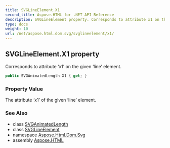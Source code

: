 ```yaml
---
title: SVGLineElement.X1
second_title: Aspose.HTML for .NET API Reference
description: SVGLineElement property. Corresponds to attribute x1 on the given line element
type: docs
weight: 10
url: /net/aspose.html.dom.svg/svglineelement/x1/
---
```

## SVGLineElement.X1 property

Corresponds to attribute ‘x1’ on the given ‘line’ element.

```csharp
public SVGAnimatedLength X1 { get; }
```

### Property Value

The attribute ‘x1’ of the given ‘line’ element.

### See Also

* class [SVGAnimatedLength](../../../aspose.html.dom.svg.datatypes/svganimatedlength/)
* class [SVGLineElement](../)
* namespace [Aspose.Html.Dom.Svg](../../../aspose.html.dom.svg/)
* assembly [Aspose.HTML](../../../)
